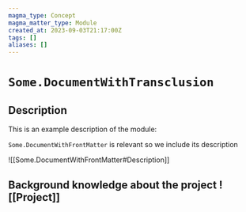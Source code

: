 ```yaml
---
magma_type: Concept
magma_matter_type: Module
created_at: 2023-09-03T21:17:00Z
tags: []
aliases: []
---
```

# `Some.DocumentWithTransclusion`

## Description

This is an example description of the module: 

`Some.DocumentWithFrontMatter` is relevant so we include its description

![[Some.DocumentWithFrontMatter#Description]]

## Background knowledge about the project ![[Project]] 
